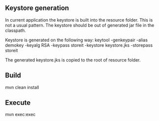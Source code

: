 


Keystore generation
-------------------------
In current application the keystore is built into the resource folder. This is not a usual pattern. The keystore should be out of generated jar file in the classpath.

Keystore is generated on the following way:
keytool -genkeypair -alias demokey -keyalg RSA -keypass storeit -keystore keystore.jks -storepass storeit

The generated keystore.jks is copied to the root of resource folder.

Build
-------------------------
mvn clean install

Execute
-------------------------
mvn exec:exec

